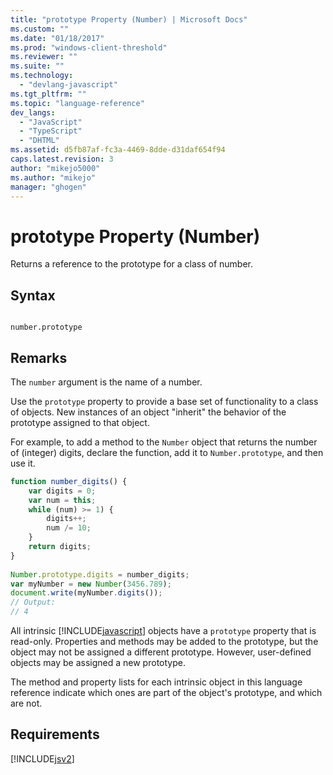```yaml
---
title: "prototype Property (Number) | Microsoft Docs"
ms.custom: ""
ms.date: "01/18/2017"
ms.prod: "windows-client-threshold"
ms.reviewer: ""
ms.suite: ""
ms.technology: 
  - "devlang-javascript"
ms.tgt_pltfrm: ""
ms.topic: "language-reference"
dev_langs: 
  - "JavaScript"
  - "TypeScript"
  - "DHTML"
ms.assetid: d5fb87af-fc3a-4469-8dde-d31daf654f94
caps.latest.revision: 3
author: "mikejo5000"
ms.author: "mikejo"
manager: "ghogen"
---
```

# prototype Property (Number)
Returns a reference to the prototype for a class of number.  
  
## Syntax  
  
```  
  
number.prototype  
```  
  
## Remarks  
 The `number` argument is the name of a number.  
  
 Use the `prototype` property to provide a base set of functionality to a class of objects. New instances of an object "inherit" the behavior of the prototype assigned to that object.  
  
 For example, to add a method to the `Number` object that returns the number of (integer) digits, declare the function, add it to `Number.prototype`, and then use it.  
  
```JavaScript  
function number_digits() {  
    var digits = 0;  
    var num = this;  
    while (num) >= 1) {  
        digits++;  
        num /= 10;  
    }  
    return digits;  
}  
  
Number.prototype.digits = number_digits;  
var myNumber = new Number(3456.789);  
document.write(myNumber.digits());  
// Output:  
// 4  
```  
  
 All intrinsic [!INCLUDE[javascript](../../javascript/includes/javascript-md.md)] objects have a `prototype` property that is read-only. Properties and methods may be added to the prototype, but the object may not be assigned a different prototype. However, user-defined objects may be assigned a new prototype.  
  
 The method and property lists for each intrinsic object in this language reference indicate which ones are part of the object's prototype, and which are not.  
  
## Requirements  
 [!INCLUDE[jsv2](../../javascript/reference/includes/jsv2-md.md)]